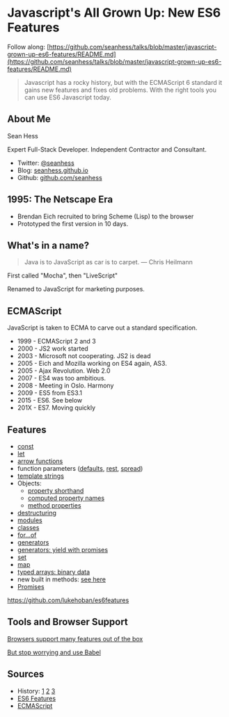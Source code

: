 Javascript's All Grown Up: New ES6 Features
============================================

Follow along: [https://github.com/seanhess/talks/blob/master/javascript-grown-up-es6-features/README.md](https://github.com/seanhess/talks/blob/master/javascript-grown-up-es6-features/README.md)

> Javascript has a rocky history, but with the ECMAScript 6 standard it gains new features and fixes old problems. With the right tools you can use ES6 Javascript today.

About Me
--------

Sean Hess

Expert Full-Stack Developer. Independent Contractor and Consultant.

* Twitter: [@seanhess](http://twitter.com/seanhess)
* Blog: [seanhess.github.io](http://seanhess.github.io)
* Github: [github.com/seanhess](http://github.com/seanhess)

1995: The Netscape Era
----------------------


- Brendan Eich recruited to bring Scheme (Lisp) to the browser
- Prototyped the first version in 10 days.

What's in a name?
-----------------

> Java is to JavaScript as car is to carpet.
>  — Chris Heilmann

First called "Mocha", then "LiveScript"

Renamed to JavaScript for marketing purposes.

ECMAScript
----------

JavaScript is taken to ECMA to carve out a standard specification.

* 1999 - ECMAScript 2 and 3
* 2000 - JS2 work started
* 2003 - Microsoft not cooperating. JS2 is dead
* 2005 - Eich and Mozilla working on ES4 again, AS3.
* 2005 - Ajax Revolution. Web 2.0
* 2007 - ES4 was too ambitious.
* 2008 - Meeting in Oslo. Harmony
* 2009 - ES5 from ES3.1
* 2015 - ES6. See below
* 201X - ES7. Moving quickly

Features
--------

- [const](http://es6-features.org/#Constants)
- [let](http://es6-features.org/#BlockScopedVariables)
- [arrow functions](http://es6-features.org/#ExpressionBodies)
- function parameters ([defaults](http://es6-features.org/#DefaultParameterValues), [rest](http://es6-features.org/#RestParameter), [spread](http://es6-features.org/#SpreadOperator))
- [template strings](http://es6-features.org/#StringInterpolation)
- Objects:
    - [property shorthand](http://es6-features.org/#PropertyShorthand)
    - [computed property names](http://es6-features.org/#ComputedPropertyNames)
    - [method properties](http://es6-features.org/#MethodProperties)
- [destructuring](http://es6-features.org/#ArrayMatching)
- [modules](http://es6-features.org/#SymbolExportImport)
- [classes](http://es6-features.org/#ClassDefinition)
- [for...of](https://developer.mozilla.org/en-US/docs/Web/JavaScript/Reference/Statements/for...of)
- [generators](http://es6-features.org/#GeneratorMatching)
- [generators: yield with promises](http://es6-features.org/#GeneratorControlFlow)
- [set](http://es6-features.org/#SetDataStructure)
- [map](http://es6-features.org/#MapDataStructure)
- [typed arrays: binary data](http://es6-features.org/#TypedArrays)
- new built in methods: [see here](http://es6-features.org/#ObjectPropertyAssignment)
- [Promises](http://es6-features.org/#PromiseUsage)

https://github.com/lukehoban/es6features

Tools and Browser Support
-------------------------

[Browsers support many features out of the box](https://kangax.github.io/compat-table/es6/)

[But stop worrying and use Babel](http://babeljs.io)

Sources
-------

- History: [1](https://devchat.tv/js-jabber/124-jsj-the-origin-of-javascript-with-brendan-eich) [2](https://www.w3.org/community/webed/wiki/A_Short_History_of_JavaScript) [3](http://www.2ality.com/2011/06/ecmascript.html)
- [ES6 Features](http://es6-features.org/)
- [ECMAScript](https://en.wikipedia.org/wiki/ECMAScript)
